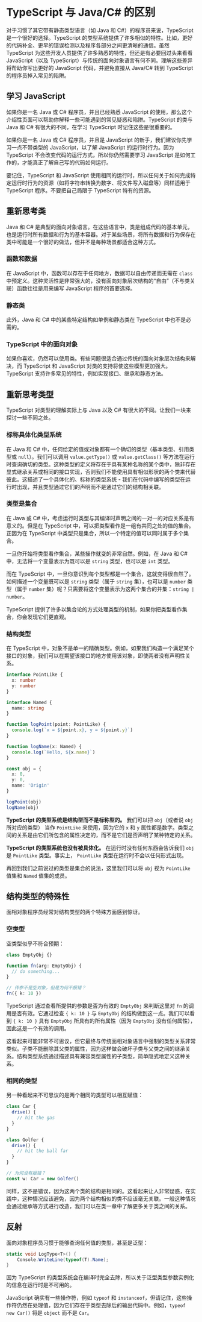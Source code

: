 # TypeScript 与 Java/C# 的区别

对于习惯了其它带有静态类型语言（如 Java 和 C#）的程序员来说，TypeScript 是一个很好的选择。TypeScript 的类型系统提供了许多相似的特性。比如，更好的代码补全、更早的错误检测以及程序各部分之间更清晰的通信。虽然 TypeScript 为这些开发人员提供了许多熟悉的特性，但还是有必要回过头来看看 JavaScript（以及 TypeScript）与传统的面向对象语言有何不同。理解这些差异将帮助你写出更好的 JavaScript 代码，并避免直接从 Java/C# 转到 TypeScript 的程序员掉入常见的陷阱。

## 学习 JavaScript

如果你是一名 Java 或 C# 程序员，并且已经熟悉 JavaScript 的使用，那么这个介绍性页面可以帮助你解释一些可能遇到的常见疑惑和陷阱。TypeScript 的类与 Java 和 C# 有很大的不同，在学习 TypeScript 时记住这些是很重要的。

如果你是一名 Java 或 C# 程序员，并且是 JavaScript 的新手，我们建议你先学习一点不带类型的 JavaScript，以了解 JavaScript 的运行时行为。因为 TypeScript 不会改变代码的运行方式，所以你仍然需要学习 JavaScript 是如何工作的，才能真正了解自己写的代码如何运行。

要记住，TypeScript 和 JavaScript 使用相同的运行时，所以任何关于如何完成特定运行时行为的资源（如将字符串转换为数字、将文件写入磁盘等）同样适用于 TypeScript 程序。不要把自己局限于 TypeScript 特有的资源。

## 重新思考类

Java 和 C# 是典型的面向对象语言。在这些语言中，类是组成代码的基本单元，也是运行时所有数据和行为的基本容器。对于某些场景，将所有数据和行为保存在类中可能是一个很好的做法，但并不是每种场景都适合这种方式。

### 函数和数据

在 JavaScript 中，函数可以存在于任何地方，数据可以自由传递而无需在 `class` 中预定义。这种灵活性是非常强大的，没有面向对象层次结构的“自由”（不与类关联）函数往往是用来编写 JavaScript 程序的首要选择。

### 静态类

此外，Java 和 C# 中的某些特定结构如单例和静态类在 TypeScript 中也不是必需的。

### TypeScript 中的面向对象

如果你喜欢，仍然可以使用类。有些问题很适合通过传统的面向对象层次结构来解决，而 TypeScript 和 JavaScript 对类的支持将使这些模型更加强大。TypeScript 支持许多常见的特性，例如实现接口、继承和静态方法。

## 重新思考类型

TypeScript 对类型的理解实际上与 Java 以及 C# 有很大的不同。让我们一块来探讨一些不同之处。

### 标称具体化类型系统

在 Java 和 C# 中，任何给定的值或对象都有一个确切的类型（基本类型、引用类型或 `null`）。我们可以调用 `value.getType()` 或 `value.getClass()` 等方法在运行时查询确切的类型。这种类型的定义将存在于具有某种名称的某个类中，除非存在显式继承关系或相同的接口实现，否则我们不能使用具有相似形状的两个类来代替彼此。这描述了一个具体化的、标称的类型系统 - 我们在代码中编写的类型在运行时出现，并且类型通过它们的声明而不是通过它们的结构相关联。

### 类型是集合

在 Java 或 C# 中，考虑运行时类型与其编译时声明之间的一对一的对应关系是有意义的。但是在 TypeScript 中，可以把类型看作是一组有共同之处的值的集合。正因为在 TypeScript 中类型只是集合，所以一个特定的值可以同时属于多个集合。

一旦你开始将类型看作集合，某些操作就变的非常自然。例如，在 Java 和 C# 中，无法将一个变量表示为既可以是 `string` 类型，也可以是 `int` 类型。

而在 TypeScript 中，一旦你意识到每个类型都是一个集合，这就变得很自然了。如何描述一个变量既可以是 `string` 类型（属于 `string` 集），也可以是 `number` 类型（属于 `number` 集）呢？只需要将这个变量表示为这两个集合的并集：`string | number`。

TypeScript 提供了许多以集合论的方式处理类型的机制，如果你把类型看作集合，你会发现它们更直观。

### 结构类型

在 TypeScript 中，对象不是单一的精确类型。例如，如果我们构造一个满足某个接口的对象，我们可以在期望该接口的地方使用该对象，即使两者没有声明性关系。

```ts
interface PointLike {
  x: number
  y: number
}

interface Named {
  name: string
}

function logPoint(point: PointLike) {
  console.log(`x = ${point.x}, y = ${point.y}`)
}

function logName(x: Named) {
  console.log(`Hello, ${x.name}`)
}

const obj = {
  x: 0,
  y: 0,
  name: 'Origin'
}

logPoint(obj)
logName(obj)
```

**TypeScript 的类型系统是结构型而不是标称型的。** 我们可以把 `obj`（或者说 `obj` 所对应的类型） 当作 `PointLike` 来使用，因为它的 `x` 和 `y` 属性都是数字。类型之间的关系是由它们所包含的属性决定的，而不是它们是否声明了某种特定的关系。

**TypeScript 的类型系统也没有被具体化。** 在运行时没有任何东西会告诉我们 `obj` 是 `PointLike` 类型。事实上， `PointLike` 类型在运行时不会以任何形式出现。

再回到我们之前说过的类型是集合的说法，这里我们可以将 `obj` 视为 `PointLike` 值集和 `Named` 值集的成员。

## 结构类型的特殊性

面相对象程序员经常对结构类型的两个特殊方面感到惊讶。

### 空类型

空类型似乎不符合预期：

```ts
class EmptyObj {}

function fn(arg: EmptyObj) {
  // do something...
}

// 传参不是空对象，但是为何不报错？
fn({ k: 10 })
```

TypeScript 通过查看所提供的参数是否为有效的 `EmptyObj` 来判断这里对 `fn` 的调用是否有效。它通过检查 `{ k: 10 }` 与 `EmptyObj` 的结构做到这一点。我们可以看到 `{ k: 10 }` 具有 `EmptyObj` 所具有的所有属性（因为 `EmptyObj` 没有任何属性），因此这是一个有效的调用。

这看起来可能非常不可思议，但它最终与传统面相对象语言中强制的类型关系非常类似。子类不能删除其父类的属性，因为这样做会破坏子类与父类之间的继承关系。结构类型系统通过描述具有兼容类型属性的子类型，简单隐式地定义这种关系。

### 相同的类型

另一种看起来不可思议的是两个相同的类型可以相互赋值：

```ts
class Car {
  drive() {
    // hit the gas
  }
}

class Golfer {
  drive() {
    // hit the ball far
  }
}

// 为何没有报错？
const w: Car = new Golfer()
```

<!-- TODO link -->

同样，这不是错误，因为这两个类的结构是相同的。这看起来让人非常疑惑，在实践中，这种情况应该避免，因为两个结构相似的类不应该毫无关联。一般这种情况会通过继承等方式进行改造，我们可以在类一章中了解更多关于类之间的关系。

## 反射

面向对象程序员习惯于能够查询任何值的类型，甚至是泛型：

```c#
static void LogType<T>() {
    Console.WriteLine(typeof(T).Name);
}
```

因为 TypeScript 的类型系统会在编译时完全去除，所以关于泛型类型参数实例化的信息在运行时是不可用的。

JavaScript 确实有一些操作符，例如 `typeof` 和 `instanceof`，但请记住，这些操作符仍然在处理值，因为它们存在于类型去除后的输出代码中。例如，`typeof new Car()` 将是 `object` 而不是 `Car`。
